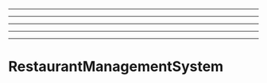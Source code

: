 -------------------------------------------
----------------------------------------------------------------------------------------------------
----------------------------------------------------------------------------------------------------
----------------------------------------------------------------------------------------------------
----------------------------------------------------------------------------------------------------
# RestaurantManagementSystem
